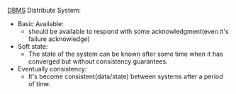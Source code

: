 [DBMS](DBMS.md)
Distribute System:
*  Basic Available: 
	* should be available to respond with some acknowledgment(even it's failure acknowledge)
* Soft state: 
	* The state of the system can be known after some time when it has converged but without consistency guarantees.
* Eventually consistency: 
	* It's become consistent(data/state) between systems after a period of time.